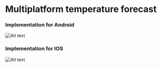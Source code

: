 <h1>Multiplatform temperature forecast</h1>
<h3>Implementation for Android</h3>
<img src="https://github.com/LizaDobrogost2/CodingChallenge/assets/140182530/d3b8ca67-14f3-4029-aa71-aa2d6f5a98b6" alt="Alt text" title="Optional title">

<h3>Implementation for IOS</h3>
<img src="https://github.com/LizaDobrogost2/CodingChallenge/assets/140182530/ba008991-2af2-465d-ba5c-701ddd84562e" alt="Alt text" title="Optional title">
